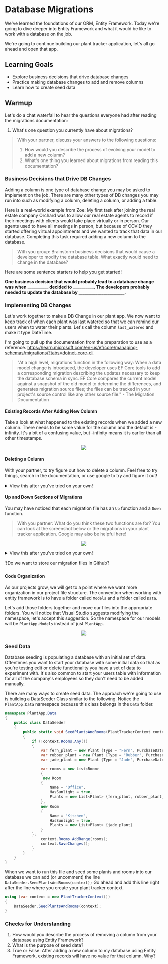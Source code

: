 # Database Migrations

We've learned the foundations of our ORM, Entity Framework. Today we're going to dive deeper into Entity Framework and what it would be like to work with a database on the job. 

We're going to continue building our plant tracker application, let's all go ahead and open that app.

## Learning Goals
- Explore business decisions that drive database changes
- Practice making database changes to add and remove columns
- Learn how to create seed data

## Warmup

Let's do a chat waterfall to hear the questions everyone had after reading the migrations documentation:
1. What's one question you currently have about migrations?

> With your partner, discuss your answers to the following questions:
> 1. How would you describe the process of evolving your model to add a new column?
> 1. What's one thing you learned about migrations from reading this documentation?

### Business Decisions that Drive DB Changes

Adding a column is one type of database change you may be asked to implement on the job. There are many other types of DB changes you may run into such as modifying a column, deleting a column, or adding a table.

Here is a real-world example from Zoe: My first task after joining the real estate company Orchard was to allow our real estate agents to record if their meetings with clients would take place virtually or in person. Our agents used to have all meetings in person, but because of COVID they started offering virtual appointments and we wanted to track that data in our database. Completing this task required adding a new column to the database.

> With you group: Brainstorm business decisions that would cause a developer to modify the database table. What exactly would need to change in the database?

Here are some sentence starters to help you get started!

**One business decision that would probably lead to a database change was when __________ decided to __________. The developers probably needed to update the database by ______________________.**

### Implementing DB Changes

Let's work together to make a DB Change in our plant app. We now want to keep track of when each plant was last watered so that we can remind our users when to water their plants. Let's call the column `last_watered` and make it type DateTime.

<!-- Instructor note, I recommend scrolling down to this section https://learn.microsoft.com/en-us/ef/core/managing-schemas/migrations/?tabs=dotnet-core-cli#evolving-your-model and having the documentation open next to your visual studio code. Then you can model following along in the documentation and using it to find the commands needed for migrations. You need to switch over to viewing the `Visual Studio` tab instead of `.Net Core CLI`. And you run the commands in the Tools > NuGet Package Manager > Package Manager Console -->

I'm going to pull up the documentation from the preparation to use as a reference. https://learn.microsoft.com/en-us/ef/core/managing-schemas/migrations/?tabs=dotnet-core-cli

>"At a high level, migrations function in the following way:
>When a data model change is introduced, the developer uses EF Core tools to add a corresponding migration describing the updates necessary to keep the database schema in sync. EF Core compares the current model against a snapshot of the old model to determine the differences, and generates migration source files; the files can be tracked in your project's source control like any other source file." - The Migration Documentation

#### Existing Records After Adding New Column

Take a look at what happened to the existing records when we added a new column. There needs to be some value for the column and the default is -infinity. It's a bit of a confusing value, but -infinity means it is earlier than all other timestamps.

<p align='center'>
  <img src='../../Images/Week5/new_column_infinity.png'>
</p>

#### Deleting a Column

With your partner, to try figure out how to delete a column. Feel free to try things, search in the documentation, or use google to try and figure it out!

<details><summary>View this after you've tried on your own!</summary>
The data that existed in that column will be lost, but deleting the column only requires removing the field from the model, making a migration, and updating the database to apply that migration.

While this guide is for a SQLite database (another type of SQL database), the process is the same when using postgreSQL. https://www.learnentityframeworkcore5.com/whats-new-in-ef-core-5/drop-column-from-sqlite-database
</details>

#### Up and Down Sections of Migrations

You may have noticed that each migration file has an `Up` function and a `Down` function.

> With you partner: What do you think these two functions are for? You can look at the screenshot below or the migrations in your plant tracker application. Google may also be helpful here!

<p align='center'>
  <img src='../../Images/Week5/migration_up_and_down.png'>
</p>

<details><summary>View this after you've tried on your own!</summary>

The `up` function is the instructions for how to update the database when running `update-database`. 

The `down` function is the instructions for how to undo the changes made in this migration. It's uncommon to need to do this, but the option is available to undo a migration and revert to how the database looked before.

</details>

❓Do we want to store our migration files in Github?

#### Code Organization

As our projects grow, we will get to a point where we want more organization in our project file structure. The convention when working with entity framework is to have a folder called `Models` and a folder called `Data`. 

Let's add those folders together and move our files into the appropriate folders. You will notice that Visual Studio suggests modifying the namespace, let's accept this suggestion. So the namespace for our models will be `PlantApp.Models` instead of just `PlantApp`.

<p align='center'>
  <img src='../../Images/Week5/folder_structure.png'>
</p>

### Seed Data

Database seeding is populating a database with an initial set of data. Oftentimes you want to start your database with some initial data so that as you're testing edit or delete functionality you have a set of data to experiment with. It's also common to start your users table with information for all of the company's employees so they don't need to be added manually.

There are many ways to create seed data. The approach we're going to use is building a DataSeeder Class similar to the following. Notice the `PlantApp.Data` namespace because this class belongs in the `Data` folder.

<!-- Instructor note, there may be a nicer way to get these dates working, but this works and so I'm going to leave it for now. -->
```C#
namespace PlantApp.Data
{
    public class DataSeeder
    {
        public static void SeedPlantsAndRooms(PlantTrackerContext context)
        {
            if (!context.Rooms.Any())
            {
                var fern_plant = new Plant {Type = "Fern", PurchaseDate = DateTime.Parse("1975-06-15T13:45:30-07:00").ToUniversalTime()};
                var rubber_plant = new Plant {Type = "Rubber", PurchaseDate = DateTime.Parse("2021-01-15T11:45:02-07:00").ToUniversalTime()};
                var jade_plant = new Plant {Type = "Jade", PurchaseDate = DateTime.Parse("2021-01-15T11:45:02-07:00").ToUniversalTime()};

                var rooms = new List<Room>
                {
                 new Room
                {
                    Name = "Office",
                    HasSunlight = true,
                    Plants = new List<Plant> {fern_plant, rubber_plant}
                },
                new Room
                {
                    Name = "Kitchen",
                    HasSunlight = true,
                    Plants = new List<Plant> {jade_plant}
                }
            };
                context.Rooms.AddRange(rooms);
                context.SaveChanges();
            }
        }
    }
}
```

When we want to run this file and seed some plants and rooms into our database we can add (or uncomment) the line `DataSeeder.SeedPlantsAndRooms(context);` Go ahead and add this line right after the line where you create your plant tracker context.

```C#
using (var context = new PlantTrackerContext())
{
    DataSeeder.SeedPlantsAndRooms(context);
}
```

### Checks for Understanding
1. How would you describe the process of removing a column from your database using Entity Framework?
1. What is the purpose of seed data?
1. True or False: After adding a new column to my database using Entity Framework, existing records will have no value for that column. Why?